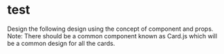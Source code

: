 # test
Design the following design using the concept of component and props. Note: There should be a common component known as Card.js which will be a common design for all the cards.  
